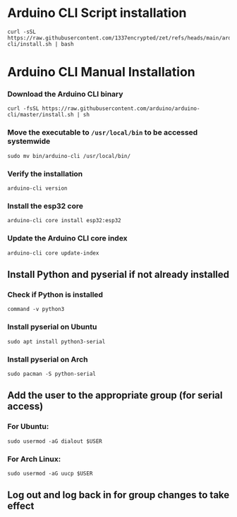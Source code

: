 # Arduino CLI Script installation

```
curl -sSL https://raw.githubusercontent.com/1337encrypted/zet/refs/heads/main/arduino-cli/install.sh | bash
```

# Arduino CLI Manual Installation

### Download the Arduino CLI binary

```
curl -fsSL https://raw.githubusercontent.com/arduino/arduino-cli/master/install.sh | sh
```

### Move the executable to `/usr/local/bin` to be accessed systemwide
```
sudo mv bin/arduino-cli /usr/local/bin/
```

### Verify the installation
```
arduino-cli version
```

### Install the esp32 core
```
arduino-cli core install esp32:esp32
```

### Update the Arduino CLI core index
```
arduino-cli core update-index
```

## Install Python and pyserial if not already installed
### Check if Python is installed
```
command -v python3
```

### Install pyserial on Ubuntu
```
sudo apt install python3-serial
```

### Install pyserial on Arch
```
sudo pacman -S python-serial
```

## Add the user to the appropriate group (for serial access)
### For Ubuntu:
```
sudo usermod -aG dialout $USER
```

### For Arch Linux:
```
sudo usermod -aG uucp $USER
```

## Log out and log back in for group changes to take effect
